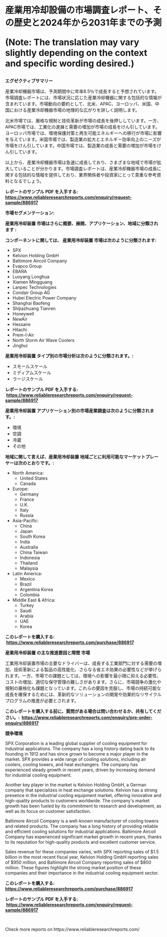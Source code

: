 <p><h1>産業用冷却設備の市場調査レポート、その歴史と2024年から2031年までの予測

(Note: The translation may vary slightly depending on the context and specific wording desired.)</h1></p><p><strong>エグゼクティブサマリー</strong></p>
<p><p>産業冷却機器市場は、予測期間中に年率8.5％で成長すると予想されています。市場調査レポートには、市場状況に応じた産業冷却機器に関する包括的な情報が含まれています。市場動向の要約として、北米、APAC、ヨーロッパ、米国、中国における産業冷却機器市場の地理的な広がりを詳しく説明します。</p><p>北米市場では、厳格な規制と技術革新が市場の成長を後押ししています。一方、APAC市場では、工業化の進展と需要の増加が市場の成長をけん引しています。ヨーロッパ市場では、環境保護対策と再生可能エネルギーへの移行が市場に影響を与えています。米国市場では、製造業の拡大とエネルギー効率向上のニーズが市場をけん引しています。中国市場では、製造業の成長と需要の増加が市場をけん引しています。</p><p>以上から、産業冷却機器市場は急速に成長しており、さまざまな地域で市場が拡大していることが分かります。市場調査レポートは、産業冷却機器市場の成長に関する包括的な情報を提供しており、業界関係者や投資家にとって貴重な参考資料となるでしょう。</p></p>
<p><strong>レポートのサンプル PDF を入手する: <a href="https://www.reliableresearchreports.com/enquiry/request-sample/886917">https://www.reliableresearchreports.com/enquiry/request-sample/886917</a></strong></p>
<p><strong>市場セグメンテーション:</strong></p>
<p><strong> 産業用冷却装置 市場はさらに概要、展開、アプリケーション、地域に分類されます :</strong></p>
<p><strong>コンポーネントに関しては、 産業用冷却装置 市場は次のように分類されます: &nbsp;</strong></p>
<p><ul><li>SPX</li><li>Kelvion Holding GmbH</li><li>Baltimore Aircoil Company</li><li>Evapco Group</li><li>EBARA</li><li>Luoyang Longhua</li><li>Xiamen Mingguang</li><li>Lanpec Technologies</li><li>Condair Group AG</li><li>Hubei Electric Power Company</li><li>Shanghai Baofeng</li><li>Shijiazhuang Tianren</li><li>Honeywell</li><li>NewAir</li><li>Hessaire</li><li>Hitachi</li><li>Prem-I-Air</li><li>North Storm Air Wave Coolers</li><li>Jinghui</li></ul></p>
<p><strong> 産業用冷却装置 タイプ別の市場分析は次のように分類されます。:</strong></p>
<p><ul><li>スモールスケール</li><li>ミディアムスケール</li><li>ラージスケール</li></ul></p>
<p><strong>レポートのサンプル PDF を入手する: &nbsp;<a href="https://www.reliableresearchreports.com/enquiry/request-sample/886917">https://www.reliableresearchreports.com/enquiry/request-sample/886917</a></strong></p>
<p><strong> 産業用冷却装置 アプリケーション別の市場産業調査は次のように分類されます。:</strong></p>
<p><ul><li>環境</li><li>空調</li><li>冷蔵</li><li>その他</li></ul></p>
<p><strong>地域に関して言えば、産業用冷却装置 地域ごとに利用可能なマーケットプレーヤーは次のとおりです。:</strong></p>
<p><ul>
    <li>
        North America:
        <ul>
            <li>United States</li>
            <li>Canada</li>
        </ul>
    </li>
    <li>
        Europe:
        <ul>
            <li>Germany</li>
            <li>France</li>
            <li>U.K.</li>
            <li>Italy</li>
            <li>Russia</li>
        </ul>
    </li>
    <li>
        Asia-Pacific:
        <ul>
            <li>China</li>
            <li>Japan</li>
            <li>South Korea</li>
            <li>India</li>
            <li>Australia</li>
            <li>China Taiwan</li>
            <li>Indonesia</li>
            <li>Thailand</li>
            <li>Malaysia</li>
        </ul>
    </li>
    <li>
        Latin America:
        <ul>
            <li>Mexico</li>
            <li>Brazil</li>
            <li>Argentina Korea</li>
            <li>Colombia</li>
        </ul>
    </li>
    <li>
        Middle East & Africa:
        <ul>
            <li>Turkey</li>
            <li>Saudi</li>
            <li>Arabia</li>
            <li>UAE</li>
            <li>Korea</li>
        </ul>
    </li>
    </ul></p>
<p><strong>このレポートを購入する: &nbsp;<a href="https://www.reliableresearchreports.com/purchase/886917">https://www.reliableresearchreports.com/purchase/886917</a></strong></p>
<p><strong>産業用冷却装置 の主な推進要因と障壁 市場</strong></p>
<p><p>工業用冷却装置市場の主要なドライバーは、成長する工業部門に対する需要の増加、技術革新による製品の高性能化、さらなる省エネ効果の必要性などが挙げられます。一方、市場での課題としては、環境への影響を最小限に抑える必要性、コストの増加、適切な保守管理の難しさがあります。さらに、市場競争の激化や規制の厳格化も課題となっています。これらの要因を克服し、市場の持続可能な成長を確保するためには、革新的なソリューションの開発や効果的なリサイクルプログラムの推進が必要とされます。</p></p>
<p><strong>このレポートを購入する前に、質問がある場合は問い合わせるか、共有してください。:&nbsp; <a href="https://www.reliableresearchreports.com/enquiry/pre-order-enquiry/886917">https://www.reliableresearchreports.com/enquiry/pre-order-enquiry/886917</a></strong></p>
<p><strong>競争環境</strong></p>
<p><p>SPX Corporation is a leading global supplier of cooling equipment for industrial applications. The company has a long history dating back to its founding in 1912 and has since grown to become a major player in the market. SPX provides a wide range of cooling solutions, including air coolers, cooling towers, and heat exchangers. The company has experienced steady growth in recent years, driven by increasing demand for industrial cooling equipment.</p><p>Another key player in the market is Kelvion Holding GmbH, a German company that specializes in heat exchange solutions. Kelvion has a strong presence in the industrial cooling equipment market, offering innovative and high-quality products to customers worldwide. The company's market growth has been fueled by its commitment to research and development, as well as its focus on customer satisfaction.</p><p>Baltimore Aircoil Company is a well-known manufacturer of cooling towers and related products. The company has a long history of providing reliable and efficient cooling solutions for industrial applications. Baltimore Aircoil Company has experienced significant market growth in recent years, thanks to its reputation for high-quality products and excellent customer service.</p><p>Sales revenue for these companies varies, with SPX reporting sales of $1.5 billion in the most recent fiscal year, Kelvion Holding GmbH reporting sales of $950 million, and Baltimore Aircoil Company reporting sales of $800 million. These figures highlight the strong market position of these companies and their importance in the industrial cooling equipment sector.</p></p>
<p><strong>このレポートを購入する: &nbsp; <a href="https://www.reliableresearchreports.com/purchase/886917">https://www.reliableresearchreports.com/purchase/886917</a></strong></p>
<p><strong>レポートのサンプル PDF を入手する: &nbsp;<a href="https://www.reliableresearchreports.com/enquiry/request-sample/886917">https://www.reliableresearchreports.com/enquiry/request-sample/886917</a></strong><strong></strong></p>
<p>&nbsp;</p>
<p>Check more reports on https://www.reliableresearchreports.com/</p>